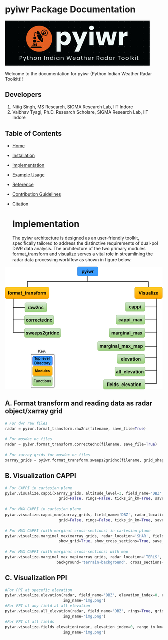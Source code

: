 # pyiwr Package Documentation
![pyiwr](images/pyiwr.png)

Welcome to the documentation for pyiwr (Python Indian Weather Radar Toolkit)!!

## Developers
1. Nitig Singh, MS Research, SIGMA Research Lab, IIT Indore
2. Vaibhav Tyagi, Ph.D. Research Scholare, SIGMA Research Lab, IIT Indore

## Table of Contents
- [Home](index.md)
- [Installation](installation.md)
- [Implementation](usage.md)
- [Example Usage](example.md)
- [Reference](Reference.md)
- [Contribution Guidelines](contribution.md)
- [Citation](Citation.md)

  # Implementation

  The pyiwr architecture is designed as an user-friendly toolkit, specifically tailored to address the distinctive requirements of dual-pol DWR data analysis. The architecture of the two primary modules format\_transform and visualize serves a vital role in streamlining the radar data processing workflow as shown in figure below.

![up_pyiwr](images/up_pyiwr.png)


## A. Format transform and reading data as radar object/xarray grid
```python
# For dwr raw files
radar = pyiwr.format_transform.raw2nc(filename, save_file=True)

# For mosdac nc files
radar = pyiwr.format_transform.correctednc(filename, save_file=True)

# For xarray grids for mosdac nc files
xarray_grids = pyiwr.format_transform.sweeps2gridnc(filename, grid_shape=(81, 501, 501), height=20, length=250, save_file=True)
```
## B. Visualization CAPPI
```python
# For CAPPI in cartesian plane
pyiwr.visualize.cappi(xarray_grids, altitude_level=3, field_name='DBZ', radar_location='CHERRAPUNJI',
                        grid=False, rings=False, ticks_in_km=True, save_image=True, img_name='img.png')

# For MAX CAPPI in cartesian plane
pyiwr.visualize.cappi_max(xarray_grids, field_name='DBZ', radar_location='CHERRAPUNJI',
                        grid=False, rings=False, ticks_in_km=True, save_image=True, img_name='img.png')

# For MAX CAPPI (with marginal cross-sections) in cartesian plane
pyiwr.visualize.marginal_max(xarray_grids, radar_location='SHAR', field_name='DBZ', show_rings=True,
                        show_grid=True, show_cross_sections=True, save_image=True, img_name='img.png')

# For MAX CAPPI (with marginal cross-sections) with map
pyiwr.visualize.marginal_max_map(xarray_grids, radar_location='TERLS', field_name='DBZ',
                       background='terrain-background', cross_sections=True, save_image=True, img_name='img.png')
```
## C. Visualization PPI
```python
#For PPI at specefic elevation
pyiwr.visualize.elevation(radar, field_name='DBZ', elevation_index=0, rings=True, grid=True, range_in_km=True, save_image=True,
                          img_name='img.png')
#For PPI of any field at all elevation
pyiwr.visualize.all_elevation(radar, field_name='DBZ', rings=True, grid=True, range_in_km=True, save_image=True,
                          img_name='img.png')
#For PPI of all fields
pyiwr.visualize.fields_elevation(radar, elevation_index=0, range_in_km=True, rings=True, grid=True, save_image=True,
                          img_name='img.png')
```
